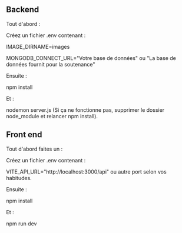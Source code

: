 Backend
--------

Tout d'abord :

Créez un fichier .env contenant :

IMAGE_DIRNAME=images

MONGODB_CONNECT_URL="Votre base de données" ou "La base de données fournit pour la soutenance"


Ensuite :

npm install 

Et :

nodemon server.js (Si ça ne fonctionne pas, supprimer le dossier node_module et relancer npm install).



Front end
---------

Tout d'abord faites un :

Créez un fichier .env contenant :

VITE_API_URL="http://localhost:3000/api" ou autre port selon vos habitudes.


Ensuite :

npm install 


Et :

npm run dev 


